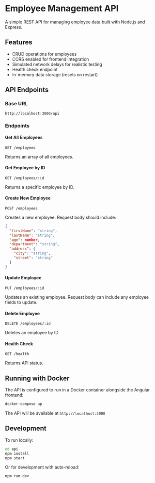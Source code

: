 # Employee Management API

A simple REST API for managing employee data built with Node.js and Express.

## Features

- CRUD operations for employees
- CORS enabled for frontend integration
- Simulated network delays for realistic testing
- Health check endpoint
- In-memory data storage (resets on restart)

## API Endpoints

### Base URL
```
http://localhost:3000/api
```

### Endpoints

#### Get All Employees
```
GET /employees
```
Returns an array of all employees.

#### Get Employee by ID
```
GET /employees/:id
```
Returns a specific employee by ID.

#### Create New Employee
```
POST /employees
```
Creates a new employee. Request body should include:
```json
{
  "firstName": "string",
  "lastName": "string",
  "age": number,
  "department": "string",
  "address": {
    "city": "string",
    "street": "string"
  }
}
```

#### Update Employee
```
PUT /employees/:id
```
Updates an existing employee. Request body can include any employee fields to update.

#### Delete Employee
```
DELETE /employees/:id
```
Deletes an employee by ID.

#### Health Check
```
GET /health
```
Returns API status.

## Running with Docker

The API is configured to run in a Docker container alongside the Angular frontend:

```bash
docker-compose up
```

The API will be available at `http://localhost:3000`

## Development

To run locally:

```bash
cd api
npm install
npm start
```

Or for development with auto-reload:

```bash
npm run dev
``` 